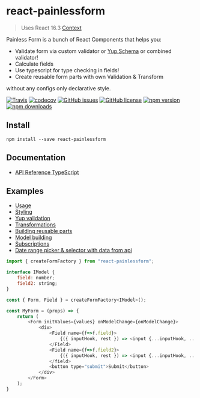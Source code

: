 # react-painlessform
> Uses React 16.3 [Context](https://reactjs.org/docs/context.html)

Painless Form is a bunch of React Components that helps you:
* Validate form via custom validator or [Yup.Schema](https://github.com/jquense/yup)
  or combined validator!
* Calculate fields
* Use typescript for type checking in fields!
* Create reusable form parts with own Validation & Transform

without any configs only declarative style.

[![Travis](https://img.shields.io/travis/Wroud/react-painlessform.svg)](https://travis-ci.org/Wroud/react-painlessform)
[![codecov](https://codecov.io/gh/Wroud/react-painlessform/branch/master/graph/badge.svg)](https://codecov.io/gh/Wroud/react-painlessform)
[![GitHub issues](https://img.shields.io/github/issues/Wroud/react-painlessform.svg)](https://github.com/Wroud/react-painlessform/issues)
[![GitHub license](https://img.shields.io/github/license/Wroud/react-painlessform.svg)](https://github.com/Wroud/react-painlessform/blob/master/LICENSE)
[![npm version](https://img.shields.io/npm/v/react-painlessform.svg?style=flat-square)](https://www.npmjs.com/package/react-painlessform)
[![npm downloads](https://img.shields.io/npm/dm/react-painlessform.svg?style=flat-square)](https://www.npmjs.com/package/react-painlessform)

## Install
```
npm install --save react-painlessform
```

## Documentation

* [API Reference TypeScript](https://wroud.github.io/react-painlessform/)

## Examples

* [Usage](https://codesandbox.io/s/github/Wroud/react-painlessform/tree/master/examples/base)
* [Styling](https://codesandbox.io/s/github/Wroud/react-painlessform/tree/master/examples/styling-example)
* [Yup validation](https://codesandbox.io/s/github/Wroud/react-painlessform/tree/master/examples/validation-yup)
* [Transformations](https://codesandbox.io/s/github/Wroud/react-painlessform/tree/master/examples/transformations)
* [Building reusable parts](https://codesandbox.io/s/github/Wroud/react-painlessform/tree/master/examples/ts)
* [Model building](https://codesandbox.io/s/github/Wroud/react-painlessform/tree/master/examples/model)
* [Subscriptions](https://codesandbox.io/s/github/Wroud/react-painlessform/tree/master/examples/subscriptions)
* [Date range picker & selector with data from api](https://codesandbox.io/s/73nwk5ljxx)

```js
import { createFormFactory } from "react-painlessform";

interface IModel {
    field: number;
    field2: string;
}

const { Form, Field } = createFormFactory<IModel>();

const MyForm = (props) => {
    return (
        <Form initValues={values} onModelChange={onModelChange}>
            <div>
                <Field name={f=>f.field}>
                    {({ inputHook, rest }) => <input {...inputHook, ...rest} />}
                </Field>
                <Field name={f=>f.field2}>
                    {({ inputHook, rest }) => <input {...inputHook, ...rest} />}
                </field>
                <button type="submit">Submit</button>
            </div>
        </Form>
    );
}
```
